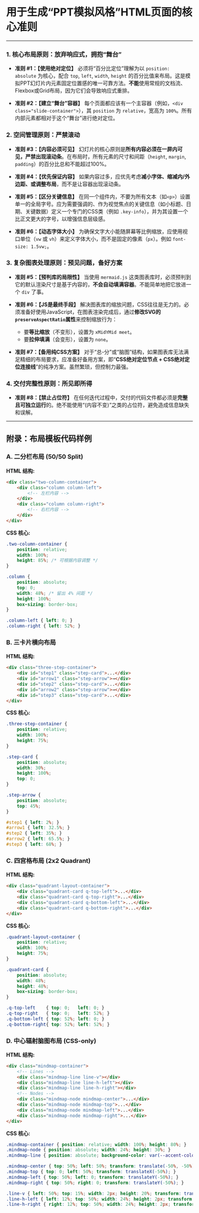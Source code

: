 # 用于生成“PPT模拟风格”HTML页面的核心准则

---

### **1. 核心布局原则：放弃响应式，拥抱“舞台”**

*   **准则 #1：【使用绝对定位】** 必须将“百分比定位”理解为以 `position: absolute` 为核心，配合 `top`, `left`, `width`, `height` 的百分比值来布局。这是模拟PPT幻灯片内元素固定位置感的唯一可靠方法。**不能**使用常规的文档流、Flexbox或Grid布局，因为它们会导致响应式重排。

*   **准则 #2：【建立“舞台”容器】** 每个页面都应该有一个主容器（例如，`<div class="slide-container">`），其 `position` 为 `relative`，宽高为 `100%`。所有内部元素都相对于这个“舞台”进行绝对定位。

### **2. 空间管理原则：严禁滚动**

*   **准则 #3：【内容必须可见】** 幻灯片的核心原则是**所有内容必须在一屏内可见，严禁出现滚动条**。在布局时，所有元素的尺寸和间距（`height`, `margin`, `padding`）的百分比总和不能超过100%。

*   **准则 #4：【优先保证内容】** 如果内容过多，应优先考虑**减小字体、缩减内/外边距、或调整布局**，而不是让容器出现滚动条。

*   **准则 #5：【区分关键信息】** 在同一个组件内，不要为所有文本（如`<p>`）设置单一的全局字号。应为需要强调的、作为视觉焦点的关键信息（如小标题、日期、关键数据）定义一个专门的CSS类（例如 `.key-info`），并为其设置一个比正文更大的字号，以增强信息层级感。

*   **准则 #6：【动态字体大小】** 为确保文字大小能随屏幕等比例缩放，应使用视口单位（`vw` 或 `vh`）来定义字体大小，而不是固定的像素（`px`）。例如 `font-size: 1.5vw;`。

### **3. 复杂图表处理原则：预见问题，备好方案**

*   **准则 #5：【预判库的局限性】** 当使用 `mermaid.js` 这类图表库时，必须预判到它的默认渲染尺寸是基于内容的，**不会自动填满容器**。不能简单地把它放进一个 `div` 了事。

*   **准则 #6：【JS是最终手段】** 解决图表库的缩放问题，CSS往往是无力的。必须准备好使用JavaScript，在图表渲染完成后，通过**修改SVG的`preserveAspectRatio`属性**来控制缩放行为：
    *   要**等比缩放**（不变形），设置为 `xMidYMid meet`。
    *   要**拉伸填满**（会变形），设置为 `none`。

*   **准则 #7：【备用纯CSS方案】** 对于“总-分”或“脑图”结构，如果图表库无法满足精细的布局要求，应准备好备用方案，即“**CSS绝对定位节点 + CSS绝对定位连接线**”的纯净方案。虽然繁琐，但控制力最强。

### **4. 交付完整性原则：所见即所得**

*   **准则 #8：【禁止占位符】** 在任何迭代过程中，交付的代码文件都必须是**完整且可独立运行**的。绝不能使用“(内容不变)”之类的占位符，避免造成信息缺失和误解。

---

## 附录：布局模板代码样例

### A. 二分栏布局 (50/50 Split)

**HTML 结构:**
```html
<div class="two-column-container">
    <div class="column column-left">
        <!-- 左栏内容 -->
    </div>
    <div class="column column-right">
        <!-- 右栏内容 -->
    </div>
</div>
```

**CSS 核心:**
```css
.two-column-container {
    position: relative;
    width: 100%;
    height: 85%; /* 可根据内容调整 */
}

.column {
    position: absolute;
    top: 0;
    width: 48%; /* 留出 4% 间距 */
    height: 100%;
    box-sizing: border-box;
}

.column-left { left: 0; }
.column-right { left: 52%; }
```

### B. 三卡片横向布局

**HTML 结构:**
```html
<div class="three-step-container">
    <div id="step1" class="step-card">...</div>
    <div id="arrow1" class="step-arrow">→</div>
    <div id="step2" class="step-card">...</div>
    <div id="arrow2" class="step-arrow">→</div>
    <div id="step3" class="step-card">...</div>
</div>
```

**CSS 核心:**
```css
.three-step-container {
    position: relative;
    width: 100%;
    height: 75%;
}

.step-card {
    position: absolute;
    width: 30%;
    height: 100%;
    top: 0;
}

.step-arrow {
    position: absolute;
    top: 45%;
}

#step1 { left: 2%; }
#arrow1 { left: 32.5%; }
#step2 { left: 35%; }
#arrow2 { left: 65.5%; }
#step3 { left: 68%; }
```

### C. 四宫格布局 (2x2 Quadrant)

**HTML 结构:**
```html
<div class="quadrant-layout-container">
    <div class="quadrant-card q-top-left">...</div>
    <div class="quadrant-card q-top-right">...</div>
    <div class="quadrant-card q-bottom-left">...</div>
    <div class="quadrant-card q-bottom-right">...</div>
</div>
```

**CSS 核心:**
```css
.quadrant-layout-container {
    position: relative;
    width: 100%;
    height: 75%;
}

.quadrant-card {
    position: absolute;
    width: 48%;
    height: 48%;
    box-sizing: border-box;
}

.q-top-left    { top: 0;   left: 0; }
.q-top-right   { top: 0;   left: 52%; }
.q-bottom-left { top: 52%; left: 0; }
.q-bottom-right{ top: 52%; left: 52%; }
```

### D. 中心辐射脑图布局 (CSS-only)

**HTML 结构:**
```html
<div class="mindmap-container">
    <!-- Lines -->
    <div class="mindmap-line line-v"></div>
    <div class="mindmap-line line-h-left"></div>
    <div class="mindmap-line line-h-right"></div>
    <!-- Nodes -->
    <div class="mindmap-node mindmap-center">...</div>
    <div class="mindmap-node mindmap-top">...</div>
    <div class="mindmap-node mindmap-left">...</div>
    <div class="mindmap-node mindmap-right">...</div>
</div>
```

**CSS 核心:**
```css
.mindmap-container { position: relative; width: 100%; height: 80%; }
.mindmap-node { position: absolute; width: 24%; height: 30%; }
.mindmap-line { position: absolute; background-color: var(--accent-color); }

.mindmap-center { top: 50%; left: 50%; transform: translate(-50%, -50%); }
.mindmap-top { top: 0; left: 50%; transform: translateX(-50%); }
.mindmap-left { top: 50%; left: 0; transform: translateY(-50%); }
.mindmap-right { top: 50%; right: 0; transform: translateY(-50%); }

.line-v { left: 50%; top: 15%; width: 2px; height: 20%; transform: translateX(-50%); }
.line-h-left { left: 12%; top: 50%; width: 24%; height: 2px; transform: translateY(-50%); }
.line-h-right { right: 12%; top: 50%; width: 24%; height: 2px; transform: translateY(-50%); }
```

